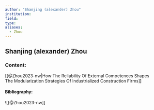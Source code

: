 ```yaml
---
author: "Shanjing (alexander) Zhou"
institution:
field:
type:
aliases:
  - Zhou
---
```


## Shanjing (alexander) Zhou

### Content:
[[@Zhou2023-nw|How The Reliability Of External Competences Shapes The Modularization Strategies Of Industrialized Construction Firms]]

#### Bibliography:

![[@Zhou2023-nw]]